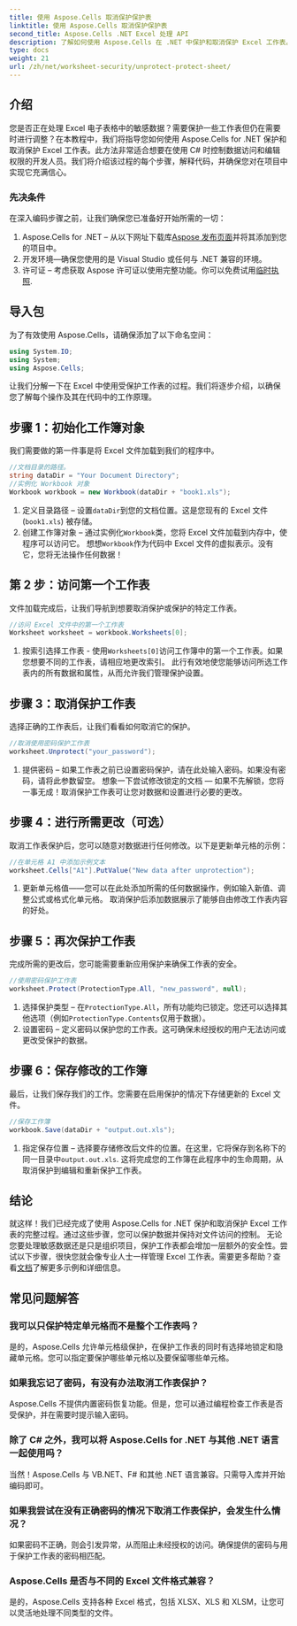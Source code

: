 ```yaml
---
title: 使用 Aspose.Cells 取消保护保护表
linktitle: 使用 Aspose.Cells 取消保护保护表
second_title: Aspose.Cells .NET Excel 处理 API
description: 了解如何使用 Aspose.Cells 在 .NET 中保护和取消保护 Excel 工作表。按照此分步指南保护您的工作表。
type: docs
weight: 21
url: /zh/net/worksheet-security/unprotect-protect-sheet/
---
```

## 介绍
您是否正在处理 Excel 电子表格中的敏感数据？需要保护一些工作表但仍在需要时进行调整？在本教程中，我们将指导您如何使用 Aspose.Cells for .NET 保护和取消保护 Excel 工作表。此方法非常适合想要在使用 C# 时控制数据访问和编辑权限的开发人员。我们将介绍该过程的每个步骤，解释代码，并确保您对在项目中实现它充满信心。
### 先决条件
在深入编码步骤之前，让我们确保您已准备好开始所需的一切：
1.  Aspose.Cells for .NET – 从以下网址下载库[Aspose 发布页面](https://releases.aspose.com/cells/net/)并将其添加到您的项目中。
2. 开发环境—确保您使用的是 Visual Studio 或任何与 .NET 兼容的环境。
3. 许可证 – 考虑获取 Aspose 许可证以使用完整功能。你可以免费试用[临时执照](https://purchase.aspose.com/temporary-license/).
## 导入包
为了有效使用 Aspose.Cells，请确保添加了以下命名空间：
```csharp
using System.IO;
using System;
using Aspose.Cells;
```
让我们分解一下在 Excel 中使用受保护工作表的过程。我们将逐步介绍，以确保您了解每个操作及其在代码中的工作原理。
## 步骤 1：初始化工作簿对象
我们需要做的第一件事是将 Excel 文件加载到我们的程序中。
```csharp
//文档目录的路径。
string dataDir = "Your Document Directory";
//实例化 Workbook 对象
Workbook workbook = new Workbook(dataDir + "book1.xls");
```
1. 定义目录路径 – 设置`dataDir`到您的文档位置。这是您现有的 Excel 文件 (`book1.xls`) 被存储。
2. 创建工作簿对象 – 通过实例化`Workbook`类，您将 Excel 文件加载到内存中，使程序可以访问它。
想想`Workbook`作为代码中 Excel 文件的虚拟表示。没有它，您将无法操作任何数据！
## 第 2 步：访问第一个工作表
文件加载完成后，让我们导航到想要取消保护或保护的特定工作表。
```csharp
//访问 Excel 文件中的第一个工作表
Worksheet worksheet = workbook.Worksheets[0];
```
1. 按索引选择工作表 - 使用`Worksheets[0]`访问工作簿中的第一个工作表。如果您想要不同的工作表，请相应地更改索引。
此行有效地使您能够访问所选工作表内的所有数据和属性，从而允许我们管理保护设置。
## 步骤 3：取消保护工作表
选择正确的工作表后，让我们看看如何取消它的保护。
```csharp
//取消使用密码保护工作表
worksheet.Unprotect("your_password");
```
1. 提供密码 – 如果工作表之前已设置密码保护，请在此处输入密码。如果没有密码，请将此参数留空。
想象一下尝试修改锁定的文档 — 如果不先解锁，您将一事无成！取消保护工作表可让您对数据和设置进行必要的更改。
## 步骤 4：进行所需更改（可选）
取消工作表保护后，您可以随意对数据进行任何修改。以下是更新单元格的示例：
```csharp
//在单元格 A1 中添加示例文本
worksheet.Cells["A1"].PutValue("New data after unprotection");
```
1. 更新单元格值——您可以在此处添加所需的任何数据操作，例如输入新值、调整公式或格式化单元格。
取消保护后添加数据展示了能够自由修改工作表内容的好处。
## 步骤 5：再次保护工作表
完成所需的更改后，您可能需要重新应用保护来确保工作表的安全。
```csharp
//使用密码保护工作表
worksheet.Protect(ProtectionType.All, "new_password", null);
```
1. 选择保护类型 – 在`ProtectionType.All`，所有功能均已锁定。您还可以选择其他选项（例如`ProtectionType.Contents`仅用于数据）。
2. 设置密码 – 定义密码以保护您的工作表。这可确保未经授权的用户无法访问或更改受保护的数据。
## 步骤 6：保存修改的工作簿
最后，让我们保存我们的工作。您需要在启用保护的情况下存储更新的 Excel 文件。
```csharp
//保存工作簿
workbook.Save(dataDir + "output.out.xls");
```
1. 指定保存位置 – 选择要存储修改后文件的位置。在这里，它将保存到名称下的同一目录中`output.out.xls`.
这将完成您的工作簿在此程序中的生命周期，从取消保护到编辑和重新保护工作表。

## 结论
就这样！我们已经完成了使用 Aspose.Cells for .NET 保护和取消保护 Excel 工作表的完整过程。通过这些步骤，您可以保护数据并保持对文件访问的控制。 
无论您要处理敏感数据还是只是组织项目，保护工作表都会增加一层额外的安全性。尝试以下步骤，很快您就会像专业人士一样管理 Excel 工作表。需要更多帮助？查看[文档](https://reference.aspose.com/cells/net/)了解更多示例和详细信息。
## 常见问题解答
### 我可以只保护特定单元格而不是整个工作表吗？  
是的，Aspose.Cells 允许单元格级保护，在保护工作表的同时有选择地锁定和隐藏单元格。您可以指定要保护哪些单元格以及要保留哪些单元格。
### 如果我忘记了密码，有没有办法取消工作表保护？  
Aspose.Cells 不提供内置密码恢复功能。但是，您可以通过编程检查工作表是否受保护，并在需要时提示输入密码。
### 除了 C# 之外，我可以将 Aspose.Cells for .NET 与其他 .NET 语言一起使用吗？  
当然！Aspose.Cells 与 VB.NET、F# 和其他 .NET 语言兼容。只需导入库并开始编码即可。
### 如果我尝试在没有正确密码的情况下取消工作表保护，会发生什么情况？  
如果密码不正确，则会引发异常，从而阻止未经授权的访问。确保提供的密码与用于保护工作表的密码相匹配。
### Aspose.Cells 是否与不同的 Excel 文件格式兼容？  
是的，Aspose.Cells 支持各种 Excel 格式，包括 XLSX、XLS 和 XLSM，让您可以灵活地处理不同类型的文件。
